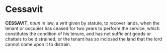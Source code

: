 # Cessavit

**CESSAVIT**, _noun_ In law, a writ given by statute, to recover lands, when the tenant or occupier has ceased for two years to perform the service, which constitutes the condition of his tenure, and has not sufficient goods or chattels to be distrained, or the tenant has so inclosed the land that the lord cannot come upon it to distrain.
